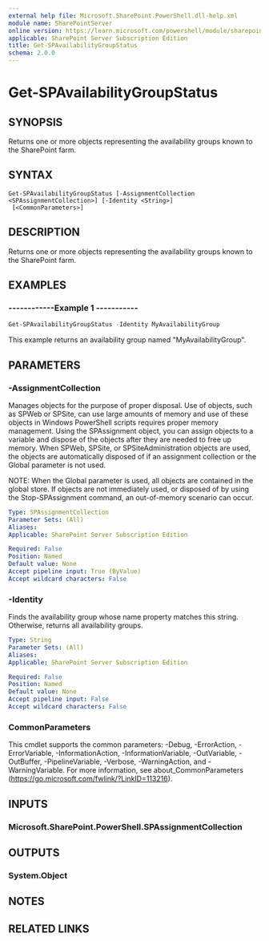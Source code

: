 ```yaml
---
external help file: Microsoft.SharePoint.PowerShell.dll-help.xml
module name: SharePointServer
online version: https://learn.microsoft.com/powershell/module/sharepoint-server/get-spavailabilitygroupstatus
applicable: SharePoint Server Subscription Edition
title: Get-SPAvailabilityGroupStatus
schema: 2.0.0
---
```


# Get-SPAvailabilityGroupStatus

## SYNOPSIS
Returns one or more objects representing the availability groups known to the SharePoint farm.

## SYNTAX

```
Get-SPAvailabilityGroupStatus [-AssignmentCollection <SPAssignmentCollection>] [-Identity <String>]
 [<CommonParameters>]
```

## DESCRIPTION
Returns one or more objects representing the availability groups known to the SharePoint farm.

## EXAMPLES

### ------------Example 1 -----------
```powershell
Get-SPAvailabilityGroupStatus -Identity MyAvailabilityGroup 
```

This example returns an availability group named "MyAvailabilityGroup".

## PARAMETERS

### -AssignmentCollection
Manages objects for the purpose of proper disposal. Use of objects, such as SPWeb or SPSite, can use large amounts of memory and use of these objects in Windows PowerShell scripts requires proper memory management. Using the SPAssignment object, you can assign objects to a variable and dispose of the objects after they are needed to free up memory. When SPWeb, SPSite, or SPSiteAdministration objects are used, the objects are automatically disposed of if an assignment collection or the Global parameter is not used.

NOTE: When the Global parameter is used, all objects are contained in the global store. If objects are not immediately used, or disposed of by using the Stop-SPAssignment command, an out-of-memory scenario can occur. 

```yaml
Type: SPAssignmentCollection
Parameter Sets: (All)
Aliases: 
Applicable: SharePoint Server Subscription Edition

Required: False
Position: Named
Default value: None
Accept pipeline input: True (ByValue)
Accept wildcard characters: False
```

### -Identity
Finds the availability group whose name property matches this string. Otherwise, returns all availability groups.

```yaml
Type: String
Parameter Sets: (All)
Aliases: 
Applicable: SharePoint Server Subscription Edition

Required: False
Position: Named
Default value: None
Accept pipeline input: False
Accept wildcard characters: False
```

### CommonParameters
This cmdlet supports the common parameters: -Debug, -ErrorAction, -ErrorVariable, -InformationAction, -InformationVariable, -OutVariable, -OutBuffer, -PipelineVariable, -Verbose, -WarningAction, and -WarningVariable. For more information, see about_CommonParameters (https://go.microsoft.com/fwlink/?LinkID=113216).

## INPUTS

### Microsoft.SharePoint.PowerShell.SPAssignmentCollection

## OUTPUTS

### System.Object

## NOTES

## RELATED LINKS
